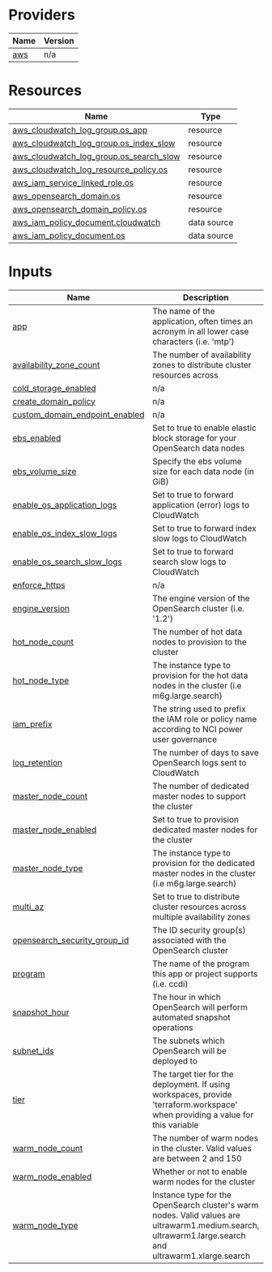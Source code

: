 <!-- BEGIN_TF_DOCS -->


# Providers

| Name | Version |
|------|---------|
| <a name="provider_aws"></a> [aws](#provider\_aws) | n/a |

# Resources

| Name | Type |
|------|------|
| [aws_cloudwatch_log_group.os_app](https://registry.terraform.io/providers/hashicorp/aws/latest/docs/resources/cloudwatch_log_group) | resource |
| [aws_cloudwatch_log_group.os_index_slow](https://registry.terraform.io/providers/hashicorp/aws/latest/docs/resources/cloudwatch_log_group) | resource |
| [aws_cloudwatch_log_group.os_search_slow](https://registry.terraform.io/providers/hashicorp/aws/latest/docs/resources/cloudwatch_log_group) | resource |
| [aws_cloudwatch_log_resource_policy.os](https://registry.terraform.io/providers/hashicorp/aws/latest/docs/resources/cloudwatch_log_resource_policy) | resource |
| [aws_iam_service_linked_role.os](https://registry.terraform.io/providers/hashicorp/aws/latest/docs/resources/iam_service_linked_role) | resource |
| [aws_opensearch_domain.os](https://registry.terraform.io/providers/hashicorp/aws/latest/docs/resources/opensearch_domain) | resource |
| [aws_opensearch_domain_policy.os](https://registry.terraform.io/providers/hashicorp/aws/latest/docs/resources/opensearch_domain_policy) | resource |
| [aws_iam_policy_document.cloudwatch](https://registry.terraform.io/providers/hashicorp/aws/latest/docs/data-sources/iam_policy_document) | data source |
| [aws_iam_policy_document.os](https://registry.terraform.io/providers/hashicorp/aws/latest/docs/data-sources/iam_policy_document) | data source |

# Inputs

| Name | Description | Type | Default | Required |
|------|-------------|------|---------|:--------:|
| <a name="input_app"></a> [app](#input\_app) | The name of the application, often times an acronym in all lower case characters (i.e. 'mtp') | `string` | n/a | yes |
| <a name="input_availability_zone_count"></a> [availability\_zone\_count](#input\_availability\_zone\_count) | The number of availability zones to distribute cluster resources across | `number` | `2` | no |
| <a name="input_cold_storage_enabled"></a> [cold\_storage\_enabled](#input\_cold\_storage\_enabled) | n/a | `bool` | `false` | no |
| <a name="input_create_domain_policy"></a> [create\_domain\_policy](#input\_create\_domain\_policy) | n/a | `bool` | `true` | no |
| <a name="input_custom_domain_endpoint_enabled"></a> [custom\_domain\_endpoint\_enabled](#input\_custom\_domain\_endpoint\_enabled) | n/a | `bool` | `false` | no |
| <a name="input_ebs_enabled"></a> [ebs\_enabled](#input\_ebs\_enabled) | Set to true to enable elastic block storage for your OpenSearch data nodes | `bool` | `true` | no |
| <a name="input_ebs_volume_size"></a> [ebs\_volume\_size](#input\_ebs\_volume\_size) | Specify the ebs volume size for each data node (in GiB) | `number` | `30` | no |
| <a name="input_enable_os_application_logs"></a> [enable\_os\_application\_logs](#input\_enable\_os\_application\_logs) | Set to true to forward application (error) logs to CloudWatch | `bool` | `true` | no |
| <a name="input_enable_os_index_slow_logs"></a> [enable\_os\_index\_slow\_logs](#input\_enable\_os\_index\_slow\_logs) | Set to true to forward index slow logs to CloudWatch | `bool` | `true` | no |
| <a name="input_enable_os_search_slow_logs"></a> [enable\_os\_search\_slow\_logs](#input\_enable\_os\_search\_slow\_logs) | Set to true to forward search slow logs to CloudWatch | `bool` | `true` | no |
| <a name="input_enforce_https"></a> [enforce\_https](#input\_enforce\_https) | n/a | `bool` | `true` | no |
| <a name="input_engine_version"></a> [engine\_version](#input\_engine\_version) | The engine version of the OpenSearch cluster (i.e. '1.2') | `string` | n/a | yes |
| <a name="input_hot_node_count"></a> [hot\_node\_count](#input\_hot\_node\_count) | The number of hot data nodes to provision to the cluster | `number` | n/a | yes |
| <a name="input_hot_node_type"></a> [hot\_node\_type](#input\_hot\_node\_type) | The instance type to provision for the hot data nodes in the cluster (i.e m6g.large.search) | `string` | n/a | yes |
| <a name="input_iam_prefix"></a> [iam\_prefix](#input\_iam\_prefix) | The string used to prefix the IAM role or policy name according to NCI power user governance | `string` | `"power-user"` | no |
| <a name="input_log_retention"></a> [log\_retention](#input\_log\_retention) | The number of days to save OpenSearch logs sent to CloudWatch | `number` | `90` | no |
| <a name="input_master_node_count"></a> [master\_node\_count](#input\_master\_node\_count) | The number of dedicated master nodes to support the cluster | `number` | n/a | yes |
| <a name="input_master_node_enabled"></a> [master\_node\_enabled](#input\_master\_node\_enabled) | Set to true to provision dedicated master nodes for the cluster | `bool` | n/a | yes |
| <a name="input_master_node_type"></a> [master\_node\_type](#input\_master\_node\_type) | The instance type to provision for the dedicated master nodes in the cluster (i.e m6g.large.search) | `string` | n/a | yes |
| <a name="input_multi_az"></a> [multi\_az](#input\_multi\_az) | Set to true to distribute cluster resources across multiple availability zones | `bool` | n/a | yes |
| <a name="input_opensearch_security_group_id"></a> [opensearch\_security\_group\_id](#input\_opensearch\_security\_group\_id) | The ID security group(s) associated with the OpenSearch cluster | `set(string)` | n/a | yes |
| <a name="input_program"></a> [program](#input\_program) | The name of the program this app or project supports (i.e. ccdi) | `string` | n/a | yes |
| <a name="input_snapshot_hour"></a> [snapshot\_hour](#input\_snapshot\_hour) | The hour in which OpenSearch will perform automated snapshot operations | `number` | `23` | no |
| <a name="input_subnet_ids"></a> [subnet\_ids](#input\_subnet\_ids) | The subnets which OpenSearch will be deployed to | `set(string)` | n/a | yes |
| <a name="input_tier"></a> [tier](#input\_tier) | The target tier for the deployment. If using workspaces, provide 'terraform.workspace' when providing a value for this variable | `string` | n/a | yes |
| <a name="input_warm_node_count"></a> [warm\_node\_count](#input\_warm\_node\_count) | The number of warm nodes in the cluster. Valid values are between 2 and 150 | `number` | `2` | no |
| <a name="input_warm_node_enabled"></a> [warm\_node\_enabled](#input\_warm\_node\_enabled) | Whether or not to enable warm nodes for the cluster | `bool` | `false` | no |
| <a name="input_warm_node_type"></a> [warm\_node\_type](#input\_warm\_node\_type) | Instance type for the OpenSearch cluster's warm nodes. Valid values are ultrawarm1.medium.search, ultrawarm1.large.search and ultrawarm1.xlarge.search | `string` | `"ultrawarm1.large.search"` | no |
<!-- END_TF_DOCS -->